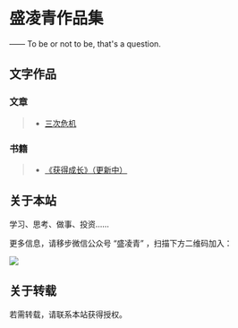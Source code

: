 # 盛凌青作品集

—— To be or not to be, that's a question.

## 文字作品



### 文章

> * [三次危机](/triple-crisis/)

### 书籍

> * [《获得成长》（更新中）](/growth/)

## 关于本站

学习、思考、做事、投资……


更多信息，请移步微信公众号 “盛凌青” ，扫描下方二维码加入：

![](wechat-channel.png)

## 关于转载

若需转载，请联系本站获得授权。